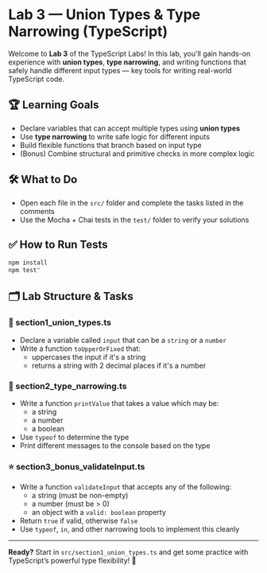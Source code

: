 # Lab 3 — Union Types & Type Narrowing (TypeScript)

Welcome to **Lab 3** of the TypeScript Labs! In this lab, you'll gain hands-on experience with **union types**, **type narrowing**, and writing functions that safely handle different input types — key tools for writing real-world TypeScript code.

## 🏆 Learning Goals

- Declare variables that can accept multiple types using **union types**
- Use **type narrowing** to write safe logic for different inputs
- Build flexible functions that branch based on input type
- (Bonus) Combine structural and primitive checks in more complex logic

## 🛠️ What to Do

- Open each file in the `src/` folder and complete the tasks listed in the comments
- Use the Mocha + Chai tests in the `test/` folder to verify your solutions

## ✅ How to Run Tests

```bash
npm install
npm test"
```

## 🗂️ Lab Structure & Tasks

### 🔹 section1_union_types.ts

- Declare a variable called `input` that can be a `string` or a `number`
- Write a function `toUpperOrFixed` that:
  - uppercases the input if it's a string
  - returns a string with 2 decimal places if it's a number

### 🔹 section2_type_narrowing.ts

- Write a function `printValue` that takes a value which may be:
  - a string
  - a number
  - a boolean
- Use `typeof` to determine the type
- Print different messages to the console based on the type

### ⭐ section3_bonus_validateInput.ts

- Write a function `validateInput` that accepts any of the following:
  - a string (must be non-empty)
  - a number (must be > 0)
  - an object with a `valid: boolean` property
- Return `true` if valid, otherwise `false`
- Use `typeof`, `in`, and other narrowing tools to implement this cleanly

---

**Ready?** Start in `src/section1_union_types.ts` and get some practice with TypeScript’s powerful type flexibility! 🚀
